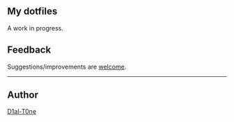 ## My dotfiles
A work in progress.

## Feedback
Suggestions/improvements are [welcome](https://d1al-t0ne/dotfiles/issues).

---
## Author
[D1al-T0ne](https://twitter.com/d1al__t0ne "Follow @d1al__t0ne on Twitter")
 
